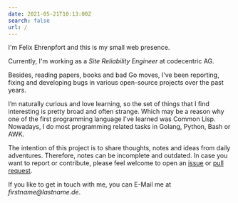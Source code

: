 ```yaml
---
date: 2021-05-21T10:13:00Z
search: false
url: /
---
```


I'm Felix Ehrenpfort and this is my small web presence.

Currently, I'm working as a _Site Reliability Engineer_ at codecentric AG.

Besides, reading papers, books and bad Go moves, I've been reporting, fixing and developing bugs in various open-source
projects over the past years.

I’m naturally curious and love learning, so the set of things that I find interesting is pretty broad and often strange.
Which may be a reason why one of the first programming language I've learned was Common Lisp. Nowadays, I do most
programming related tasks in Golang, Python, Bash or AWK.

The intention of this project is to share thoughts, notes and ideas from daily adventures. Therefore, notes can be
incomplete and outdated. In case you want to report or contribute, please feel welcome to open an [issue][1] or
[pull request][2].

If you like to get in touch with me, you can E-Mail me at _firstname@lastname.de_.

[1]: https://github.com/xinau/notebook/issues/new
[2]: https://github.com/xinau/notebook/compare
